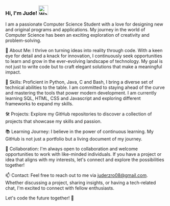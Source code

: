 ### Hi, I'm Jude! <img src="https://raw.githubusercontent.com/Tarikul-Islam-Anik/Animated-Fluent-Emojis/master/Emojis/Hand%20gestures/Waving%20Hand.png" alt="Waving Hand" width="30" height="30" />

I am a passionate Computer Science Student with a love for designing new and original programs and applications. My journey in the world of Computer Science has been an exciting exploration of creativity and problem-solving.

🚀 About Me:
I thrive on turning ideas into reality through code. With a keen eye for detail and a knack for innovation, I continuously seek opportunities to learn and grow in the ever-evolving landscape of technology. My goal is not just to write code but to craft elegant solutions that make a meaningful impact.

🔧 Skills:
Proficient in Python, Java, C and Bash, I bring a diverse set of technical abilities to the table. I am committed to staying ahead of the curve and mastering the tools that power modern development. I am currently learning SQL, HTML, CSS and Javascript and exploring different frameworks to expand my skills.

<!--
🌐 Tech Stack:
I specialize in [Your Tech Stack], leveraging the latest and greatest technologies to build robust and scalable applications. Whether it's front-end magic with [Front-end Frameworks/Libraries] or diving into the backend with [Backend Technologies], I enjoy the challenge of creating seamless, user-centric experiences.
-->
🛠️ Projects:
Explore my GitHub repositories to discover a collection of projects that showcase my skills and passion.

📚 Learning Journey:
I believe in the power of continuous learning. My GitHub is not just a portfolio but a living document of my journey.

🤝 Collaboration:
I'm always open to collaboration and welcome opportunities to work with like-minded individuals. If you have a project or idea that aligns with my interests, let's connect and explore the possibilities together!

📫 Contact:
Feel free to reach out to me via juderzro08@gmail.com. Whether discussing a project, sharing insights, or having a tech-related chat, I'm excited to connect with fellow enthusiasts.

Let's code the future together! 🌟
<!--
**juderozario08/juderozario08** is a ✨ _special_ ✨ repository because its `README.md` (this file) appears on your GitHub profile.

Here are some ideas to get you started:

- 🔭 I’m currently working on ...
- 🌱 I’m currently learning ...
- 👯 I’m looking to collaborate on ...
- 🤔 I’m looking for help with ...
- 💬 Ask me about ...
- 📫 How to reach me: ...
- 😄 Pronouns: ...
- ⚡ Fun fact: ...
-->
